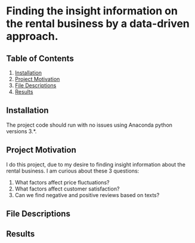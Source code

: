 # Finding the insight information on the rental business by a data-driven approach.
## Table of Contents
1. [Installation](#Installation)
2. [Project Motivation](#Project-Motivation)
3. [File Descriptions](#File-Descriptions)
4. [Results](#Results)

## Installation
The project code should run with no issues using Anaconda python versions 3.*.
## Project Motivation
I do this project, due to my desire to finding insight information about the rental business. I am curious about these 3 questions:
1. What factors affect price fluctuations?
2. What factors affect customer satisfaction?
3. Can we find negative and positive reviews based on texts?
## File Descriptions

## Results
